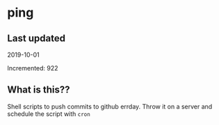 # ping

## Last updated
2019-10-01

Incremented: 922

## What is this??
Shell scripts to push commits to github errday. Throw it on a server and schedule the script with `cron`
